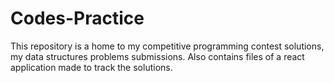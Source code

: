 # Codes-Practice

This repository is a home to my competitive programming contest solutions, my data structures problems submissions.
Also contains files of a react application made to track the solutions.
